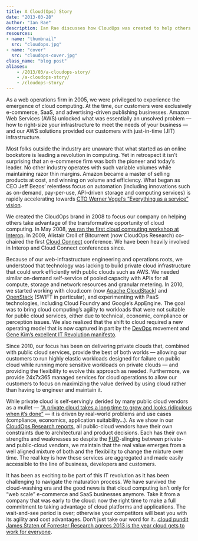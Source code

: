 ```yaml
---
title: A Cloud(Ops) Story
date: "2013-03-28"
author: "Ian Rae"
description: Ian Rae discusses how CloudOps was created to help others take advantage of the transformative opportunity of cloud computing
resources:
- name: "thumbnail"
  src: "cloudops.jpg"
- name: "cover"
  src: "cloudops-cover.jpg"
class_name: "blog post"
aliases:
    - /2013/03/a-cloudops-story/
    - /a-cloudops-story/
    - /cloudops-story/
---
```



<p dir="ltr">As a web operations firm in 2005, we were privileged to experience the emergence of cloud computing. At the time, our customers were exclusively e-commerce, SaaS, and advertising-driven publishing businesses. Amazon Web Services (AWS) unlocked what was essentially an unsolved problem — how to right-size your infrastructure to meet the needs of your business — and our AWS solutions provided our customers with just-in-time (JIT) infrastructure.</p>

<p>Most folks outside the industry are unaware that what started as an online bookstore is leading a revolution in computing. Yet in retrospect it isn’t surprising that an e-commerce firm was both the pioneer and today’s leader. No other industry operates with such variable volumes while maintaining razor thin margins. Amazon became a master of selling products at cost, and winning on volume and efficiency. What began as CEO Jeff Bezos’ relentless focus on automation (including innovations such as on-demand, pay-per-use, API-driven storage and computing services) is rapidly accelerating towards <a href="http://www.informationweek.com/cloud-computing/infrastructure/amazon-cto-cloud-computings-value-in-its/229300591">CTO Werner Vogel’s “Everything as a service” vision</a>.</p>

<p>We created the CloudOps brand in 2008 to focus our company on helping others take advantage of the transformative opportunity of cloud computing. In May 2008, <a href="http://www.bitcurrent.com/interop-unconference-a-twist-on-tech-conferences-in-vegas/">we ran the first cloud computing workshop at Interop</a>. In 2009, Alistair Croll of Bitcurrent (now CloudOps Research) co-chaired the first <a href="http://www.cloudconnectevent.com">Cloud Connect</a> conference. We have been heavily involved in Interop and Cloud Connect conferences since.</p>

<p>Because of our web-infrastructure engineering and operations roots, we understood that technology was lacking to build private cloud infrastructure that could work efficiently with public clouds such as AWS. We needed similar on-demand self-service of pooled capacity with APIs for all compute, storage and network resources and granular metering. In 2010, we started working with cloud.com (now <a href="http://cloudstack.apache.org/">Apache CloudStack</a>) and <a href="http://www.openstack.org">OpenStack</a> (SWIFT in particular), and experimenting with PaaS technologies, including Cloud Foundry and Google’s AppEngine. The goal was to bring cloud computing’s agility to workloads that were not suitable for public cloud services, either due to technical, economic, compliance or perception issues. We also realized that the shift to cloud required a new operating model that is now captured in part by the <a href="http://en.wikipedia.org/wiki/DevOps">DevOps</a> movement and <a href="http://itrevolution.com/manifesto/">Gene Kim’s excellent IT Revolution manifesto</a>.</p>

<p>Since 2010, our focus has been on delivering private clouds that, combined with public cloud services, provide the best of both worlds — allowing our customers to run highly elastic workloads designed for failure on public cloud while running more sensitive workloads on private clouds — and providing the flexibility to evolve this approach as needed. Furthermore, we provide 24x7x365 managed services for cloud operations to allow our customers to focus on maximizing the value derived by using cloud rather than having to engineer and maintain it.</p>

<p>While private cloud is self-servingly derided by many public cloud vendors as a mullet — <a href="https://twitter.com/petercoffee/status/200591401556258816">“A private cloud takes a long time to grow and looks ridiculous when it’s done”</a> — it is driven by real-world problems and use cases (compliance, economics, application suitability…). As we show in our <a href="http://www.cloudops.com/resources/whitepapers/">CloudOps Research reports</a>, all public-cloud vendors have their own constraints due to architectural and product decisions. Each has their own strengths and weaknesses so despite the <a href="http://en.wikipedia.org/wiki/Fear,_uncertainty_and_doubt">FUD</a>-slinging between private- and public-cloud vendors, we maintain that the real value emerges from a well aligned mixture of both and the flexibility to change the mixture over time. The real key is how these services are aggregated and made easily accessible to the line of business, developers and customers.</p>

<p>It has been as exciting to be part of this IT revolution as it has been challenging to navigate the maturation process. We have survived the cloud-washing era and the good news is that cloud computing isn’t only for “web scale” e-commerce and SaaS businesses anymore. Take it from a company that was early to the cloud: now the right time to make a full commitment to taking advantage of cloud platforms and applications. The wait-and-see period is over; otherwise your competitors will beat you with its agility and cost advantages. Don’t just take our word for it…<a href="http://blogs.forrester.com/james_staten/12-12-03-2013_cloud_predictions_well_finally_get_real_about_cloud">cloud pundit James Staten of Forrester Research agrees 2013 is the year cloud gets to work for everyone</a>.</p>